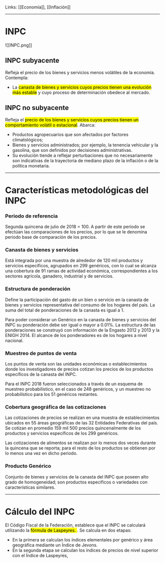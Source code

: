 Links: [[Economía]], [[Inflación]]
___

# INPC
![[INPC.png]]

## INPC subyacente
Refleja el precio de los bienes y servicios menos volátiles de la economía.
Contempla:
- La <mark class="hltr-pink">canasta de bienes y servicios cuyos precios tienen una evolución más estable</mark> y cuyo proceso de determinación obedece al mercado.

## INPC no subyacente
Refleja el <mark class="hltr-pink">precio de los bienes y servicios cuyos precios tienen un comportamiento volátil o estacional</mark>. Abarca:
- Productos agropecuarios que son afectados por factores climatológicos;
- Bienes y servicios administrados; por ejemplo, la tenencia vehicular y la gasolina, que son definidos por decisiones administrativas.
- Su evolución tiende a reflejar perturbaciones que no necesariamente son indicativas de la trayectoria de mediano plazo de la inflación o de la política monetaria.

___
# Características metodológicas del INPC

### Periodo de referencia
Segunda quincena de julio de 2018 = 100. A partir de este periodo se efectúan las comparaciones de los precios, por lo que se le denomina periodo base de comparación de los precios.

### Canasta de bienes y servicios
Está integrada por una muestra de alrededor de 120 mil productos y servicios específicos, agrupados en 299 genéricos, con lo cual se alcanza una cobertura de 91 ramas de actividad económica, correspondientes a los sectores agrícola, ganadero, industrial y de servicios.

### Estructura de ponderación
Define la participación del gasto de un bien o servicio en la canasta de bienes y servicios representativa del consumo de los hogares del país. La suma del total de ponderaciones de la canasta es igual a 1.

Para poder considerar un Genérico en la canasta de bienes y servicios del INPC su ponderación debe ser igual o mayor a 0.01%. La estructura de las ponderaciones se construyó con información de la Engasto 2012 y 2013 y la ENIGH 2014. El alcance de los ponderadores es de los hogares a nivel nacional.

### Muestreo de puntos de venta
Los puntos de venta son las unidades económicas o establecimientos donde los investigadores de precios cotizan los precios de los productos específicos de la canasta del INPC.

Para el INPC 2018 fueron seleccionados a través de un esquema de muestreo probabilístico, en el caso de 248 genéricos, y un muestreo no probabilístico para los 51 genéricos restantes.

### Cobertura geográfica de las cotizaciones
Las cotizaciones de precios se realizan en una muestra de establecimientos ubicados en 55 áreas geográficas de las 32 Entidades Federativas del país.
Se cotizan en promedio 159 mil 500 precios quincenalmente de los productos y servicios específicos de los 299 genéricos.

Las cotizaciones de alimentos se realizan por lo menos dos veces durante la quincena que se reporta; para el resto de los productos se obtienen por lo menos una vez en dicho periodo.
### Producto Genérico
Conjunto de bienes y servicios de la canasta del INPC que poseen alto grado de homogeneidad; son productos específicos o variedades con características similares.

___
# Cálculo del INPC

El Código Fiscal de la Federación, establece que el INPC se calculará utilizando la                         <mark class="hltr-pink">fórmula de Laspeyres. </mark>.
Se calcula en dos etapas:
- En la primera se calculan los índices elementales por genérico y área geográfica mediante un Índice de Jevons. 
- En la segunda etapa se calculan los índices de precios de nivel superior con el Índice de Laspeyres,
